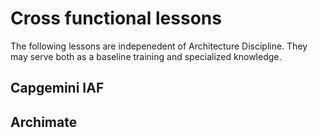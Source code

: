 # Cross functional lessons
The following lessons are indepenedent of Architecture Discipline. They may serve both as a baseline training and specialized knowledge.

## Capgemini IAF

## Archimate
